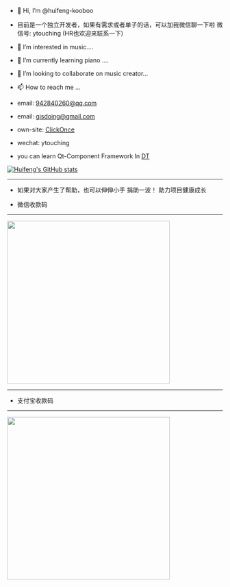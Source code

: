 - 👋 Hi, I’m @huifeng-kooboo

- 目前是一个独立开发者，如果有需求或者单子的话，可以加我微信聊一下啦
  微信号: ytouching
   (HR也欢迎来联系一下)
- 👀 I’m interested in music....
- 🌱 I’m currently learning piano ....
- 💞️ I’m looking to collaborate on music creator...
- 📫 How to reach me ...
- email: 942840260@qq.com
- email: gisdoing@gmail.com

- own-site: [ClickOnce](http://clickonce.vip)
- wechat: ytouching

- you can learn Qt-Component Framework In [DT](https://github.com/huifeng-kooboo/DT)

[![Huifeng's GitHub stats](https://github-readme-stats.vercel.app/api?username=huifeng-kooboo)](https://github.com/anuraghazra/github-readme-stats)

<!---
huifeng-kooboo/huifeng-kooboo is a ✨ special ✨ repository because its `README.md` (this file) appears on your GitHub profile.
You can click the Preview link to take a look at your changes.
--->


----




* 如果对大家产生了帮助，也可以伸伸小手 捐助一波！ 助力项目健康成长

* 微信收款码

---
<img src="https://ytouch-1258011219.cos.ap-nanjing.myqcloud.com/wechat_shoukuan.jpg" width = "380" height = "380"  />

---
* 支付宝收款码

---

<img src="https://ytouch-1258011219.cos.ap-nanjing.myqcloud.com/ali_shoukuan.jpg" width = "380" height = "380"  />
